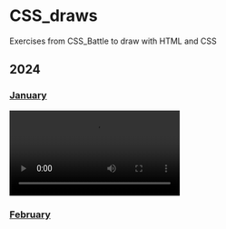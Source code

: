 # CSS_draws
Exercises from CSS_Battle to draw with HTML and CSS

## 2024 

### [January](January/README.md)

<video src="January/January.mp4" controls title="January draws"></video>

### [February](February/README.md)
